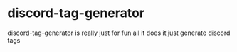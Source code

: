 # discord-tag-generator
discord-tag-generator is really just for fun all it does it just generate discord tags 
